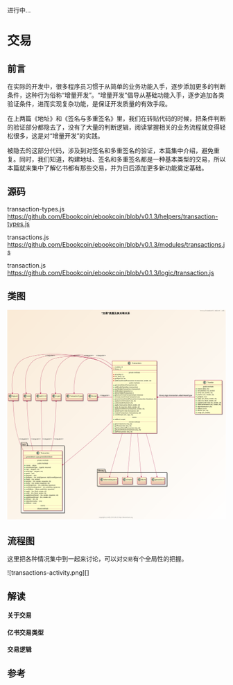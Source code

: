 进行中...

# 交易

## 前言

在实际的开发中，很多程序员习惯于从简单的业务功能入手，逐步添加更多的判断条件，这种行为俗称“增量开发”。“增量开发”倡导从基础功能入手，逐步追加各类验证条件，进而实现复杂功能，是保证开发质量的有效手段。

在上两篇《地址》和《签名与多重签名》里，我们在转贴代码的时候，把条件判断的验证部分都隐去了，没有了大量的判断逻辑，阅读掌握相关的业务流程就变得轻松很多，这是对“增量开发”的实践。

被隐去的这部分代码，涉及到对签名和多重签名的验证，本篇集中介绍，避免重复。同时，我们知道，构建地址、签名和多重签名都是一种基本类型的交易，所以本篇就来集中了解亿书都有那些交易，并为日后添加更多新功能奠定基础。

## 源码

transaction-types.js https://github.com/Ebookcoin/ebookcoin/blob/v0.1.3/helpers/transaction-types.js

transactions.js https://github.com/Ebookcoin/ebookcoin/blob/v0.1.3/modules/transactions.js

transaction.js https://github.com/Ebookcoin/ebookcoin/blob/v0.1.3/logic/transaction.js

## 类图

![transactions-clase.png][]

## 流程图

这里把各种情况集中到一起来讨论，可以对`交易`有个全局性的把握。

![transactions-activity.png][]

## 解读

#### 关于交易



#### 亿书交易类型


#### 交易逻辑

## 参考

[transactions-clase.png]: ../styles/images/modules/transactions/transactions-class.png
